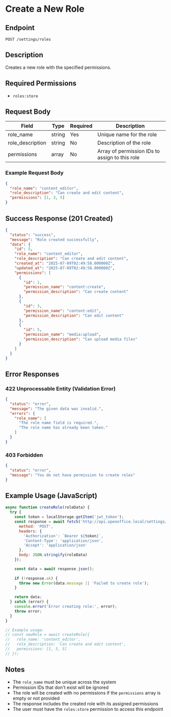 # Create a New Role

## Endpoint
```
POST /settings/roles
```

## Description
Creates a new role with the specified permissions.

## Required Permissions
- `roles:store`

## Request Body

| Field | Type | Required | Description |
|-------|------|----------|-------------|
| role_name | string | Yes | Unique name for the role |
| role_description | string | No | Description of the role |
| permissions | array | No | Array of permission IDs to assign to this role |

### Example Request Body
```json
{
  "role_name": "content_editor",
  "role_description": "Can create and edit content",
  "permissions": [1, 3, 5]
}
```

## Success Response (201 Created)
```json
{
  "status": "success",
  "message": "Role created successfully",
  "data": {
    "id": 5,
    "role_name": "content_editor",
    "role_description": "Can create and edit content",
    "created_at": "2025-07-09T02:49:58.000000Z",
    "updated_at": "2025-07-09T02:49:58.000000Z",
    "permissions": [
      {
        "id": 1,
        "permission_name": "content:create",
        "permission_description": "Can create content"
      },
      {
        "id": 3,
        "permission_name": "content:edit",
        "permission_description": "Can edit content"
      },
      {
        "id": 5,
        "permission_name": "media:upload",
        "permission_description": "Can upload media files"
      }
    ]
  }
}
```

## Error Responses

### 422 Unprocessable Entity (Validation Error)
```json
{
  "status": "error",
  "message": "The given data was invalid.",
  "errors": {
    "role_name": [
      "The role name field is required.",
      "The role name has already been taken."
    ]
  }
}
```

### 403 Forbidden
```json
{
  "status": "error",
  "message": "You do not have permission to create roles"
}
```

## Example Usage (JavaScript)

```javascript
async function createRole(roleData) {
  try {
    const token = localStorage.getItem('jwt_token');
    const response = await fetch('http://api.openoffice.local/settings/roles', {
      method: 'POST',
      headers: {
        'Authorization': `Bearer ${token}`,
        'Content-Type': 'application/json',
        'Accept': 'application/json'
      },
      body: JSON.stringify(roleData)
    });

    const data = await response.json();
    
    if (!response.ok) {
      throw new Error(data.message || 'Failed to create role');
    }

    return data;
  } catch (error) {
    console.error('Error creating role:', error);
    throw error;
  }
}

// Example usage:
// const newRole = await createRole({
//   role_name: 'content_editor',
//   role_description: 'Can create and edit content',
//   permissions: [1, 3, 5]
// });
```

## Notes
- The `role_name` must be unique across the system
- Permission IDs that don't exist will be ignored
- The role will be created with no permissions if the `permissions` array is empty or not provided
- The response includes the created role with its assigned permissions
- The user must have the `roles:store` permission to access this endpoint
